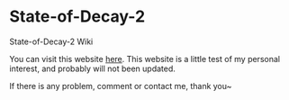 # State-of-Decay-2
State-of-Decay-2 Wiki

You can visit this website [here](https://xovee.cn/state-of-decay-2/).
This website is a little test of my personal interest, and probably will not been updated.

If there is any problem, comment or contact me, thank you~
